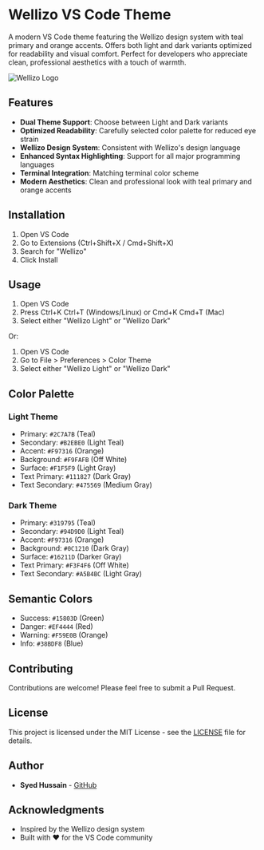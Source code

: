 # Wellizo VS Code Theme

A modern VS Code theme featuring the Wellizo design system with teal primary and orange accents. Offers both light and dark variants optimized for readability and visual comfort. Perfect for developers who appreciate clean, professional aesthetics with a touch of warmth.

![Wellizo Logo](https://wellizo.app/assets/images/logo-light.png)

## Features

- **Dual Theme Support**: Choose between Light and Dark variants
- **Optimized Readability**: Carefully selected color palette for reduced eye strain
- **Wellizo Design System**: Consistent with Wellizo's design language
- **Enhanced Syntax Highlighting**: Support for all major programming languages
- **Terminal Integration**: Matching terminal color scheme
- **Modern Aesthetics**: Clean and professional look with teal primary and orange accents

## Installation

1. Open VS Code
2. Go to Extensions (Ctrl+Shift+X / Cmd+Shift+X)
3. Search for "Wellizo"
4. Click Install

## Usage

1. Open VS Code
2. Press Ctrl+K Ctrl+T (Windows/Linux) or Cmd+K Cmd+T (Mac)
3. Select either "Wellizo Light" or "Wellizo Dark"

Or:

1. Open VS Code
2. Go to File > Preferences > Color Theme
3. Select either "Wellizo Light" or "Wellizo Dark"

## Color Palette

### Light Theme
- Primary: `#2C7A7B` (Teal)
- Secondary: `#B2EBE0` (Light Teal)
- Accent: `#F97316` (Orange)
- Background: `#F9FAFB` (Off White)
- Surface: `#F1F5F9` (Light Gray)
- Text Primary: `#111827` (Dark Gray)
- Text Secondary: `#475569` (Medium Gray)

### Dark Theme
- Primary: `#319795` (Teal)
- Secondary: `#94D9D0` (Light Teal)
- Accent: `#F97316` (Orange)
- Background: `#0C1210` (Dark Gray)
- Surface: `#16211D` (Darker Gray)
- Text Primary: `#F3F4F6` (Off White)
- Text Secondary: `#A5B4BC` (Light Gray)

## Semantic Colors
- Success: `#15803D` (Green)
- Danger: `#EF4444` (Red)
- Warning: `#F59E0B` (Orange)
- Info: `#38BDF8` (Blue)

## Contributing

Contributions are welcome! Please feel free to submit a Pull Request.

## License

This project is licensed under the MIT License - see the [LICENSE](LICENSE) file for details.

## Author

- **Syed Hussain** - [GitHub](https://github.com/Syed-Hussain)

## Acknowledgments

- Inspired by the Wellizo design system
- Built with ❤️ for the VS Code community 